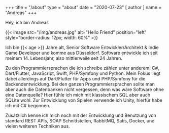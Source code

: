 +++
title = "/about"
type = "about"
date = "2020-07-23"
[ author ]
  name = "Andreas"
+++

Hey, ich bin Andreas

{{< image src="/img/andreas.jpg" alt="Hello Friend" position="left" style="border-radius: 12px; width: 60%" >}}

Ich bin {{< age >}} Jahre alt, Senior Software Entwickler/Architekt & Indie Game Developer und komme aus Düsseldorf. Software entwickle ich seit meinem 14. Lebensjahr, also mittlerweile seit 24 Jahren.

Zu den Programmiersprachen die ich schreibe zählen unter anderem: C#, Dart/Flutter, JavaScript, Swift, PHP/Symfony und Python. Mein Fokus liegt dabei allerdings auf Dart/Flutter für Apps und PHP/Symfony für die Backendentwicklung.
Bei den ganzen Programmiersprachen sollte man aber auch die Datenbanken nicht vergessen, denn was wäre Software ohne eine Datenquelle? Hier fühle ich mich mit klassischem SQL aber auch SQLite wohl.
Zur Entwicklung von Spielen verwende ich Unity, hierfür habe ich mit C# begonnen.

Zusätzlich kenne ich mich noch mit der Entwicklung und Benutzung von standard REST APIs, SOAP Schnittstellen, RabbitMQ, Satis, Docker, und vielen weiteren Techniken aus.
